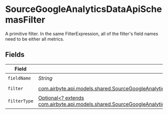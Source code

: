# SourceGoogleAnalyticsDataApiSchemasFilter

A primitive filter. In the same FilterExpression, all of the filter's field names need to be either all metrics.


## Fields

| Field                                                                                                                                                                                                                                                           | Type                                                                                                                                                                                                                                                            | Required                                                                                                                                                                                                                                                        | Description                                                                                                                                                                                                                                                     |
| --------------------------------------------------------------------------------------------------------------------------------------------------------------------------------------------------------------------------------------------------------------- | --------------------------------------------------------------------------------------------------------------------------------------------------------------------------------------------------------------------------------------------------------------- | --------------------------------------------------------------------------------------------------------------------------------------------------------------------------------------------------------------------------------------------------------------- | --------------------------------------------------------------------------------------------------------------------------------------------------------------------------------------------------------------------------------------------------------------- |
| `fieldName`                                                                                                                                                                                                                                                     | *String*                                                                                                                                                                                                                                                        | :heavy_check_mark:                                                                                                                                                                                                                                              | N/A                                                                                                                                                                                                                                                             |
| `filter`                                                                                                                                                                                                                                                        | [com.airbyte.api.models.shared.SourceGoogleAnalyticsDataApiSchemasCustomReportsArrayMetricFilterFilter](../../models/shared/SourceGoogleAnalyticsDataApiSchemasCustomReportsArrayMetricFilterFilter.md)                                                         | :heavy_check_mark:                                                                                                                                                                                                                                              | N/A                                                                                                                                                                                                                                                             |
| `filterType`                                                                                                                                                                                                                                                    | [Optional<? extends com.airbyte.api.models.shared.SourceGoogleAnalyticsDataApiSchemasCustomReportsArrayMetricFilterMetricsFilter4FilterType>](../../models/shared/SourceGoogleAnalyticsDataApiSchemasCustomReportsArrayMetricFilterMetricsFilter4FilterType.md) | :heavy_minus_sign:                                                                                                                                                                                                                                              | N/A                                                                                                                                                                                                                                                             |